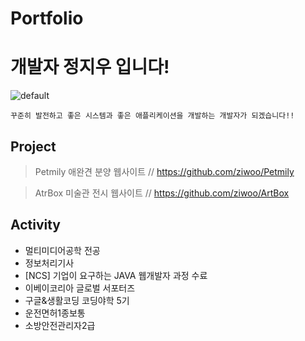 # Portfolio

#  개발자 정지우 입니다!

![default](https://user-images.githubusercontent.com/45416751/49363568-56fbe700-f725-11e8-99cc-9672d27333ad.jpg)

``` 
꾸준히 발전하고 좋은 시스템과 좋은 애플리케이션을 개발하는 개발자가 되겠습니다!!
```
## Project

> Petmily 애완견 분양 웹사이트 // https://github.com/ziwoo/Petmily

> AtrBox 미술관 전시 웹사이트 // https://github.com/ziwoo/ArtBox

## Activity
* 멀티미디어공학 전공
* 정보처리기사
* [NCS] 기업이 요구하는 JAVA 웹개발자 과정 수료
* 이베이코리아 글로벌 서포터즈
* 구글&생활코딩 코딩야학 5기
* 운전면허1종보통 
* 소방안전관리자2급 
